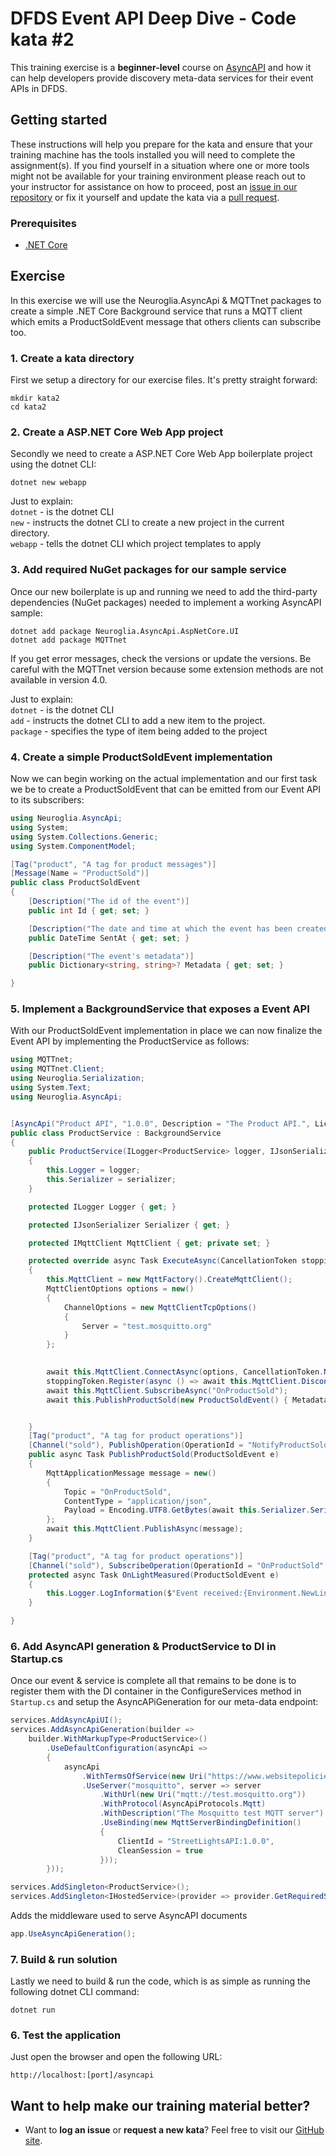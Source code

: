 DFDS Event API Deep Dive - Code kata #2
======================================

This training exercise is a **beginner-level** course on [AsyncAPI](https://www.asyncapi.com/docs/reference/specification/v2.1.0) and how it can help developers provide discovery meta-data services for their event APIs in DFDS. 

## Getting started
These instructions will help you prepare for the kata and ensure that your training machine has the tools installed you will need to complete the assignment(s). If you find yourself in a situation where one or more tools might not be available for your training environment please reach out to your instructor for assistance on how to proceed, post an [issue in our repository](https://github.com/dfds/dojo/issues) or fix it yourself and update the kata via a [pull request](https://github.com/dfds/dojo/pulls).

### Prerequisites
* [.NET Core](https://dotnet.microsoft.com/en-us/download/dotnet/6.0)

## Exercise
In this exercise we will use the Neuroglia.AsyncApi & MQTTnet packages to create a simple .NET Core Background service that runs a MQTT client which emits a ProductSoldEvent message that others clients can subscribe too. 

### 1. Create a kata directory
First we setup a directory for our exercise files. It's pretty straight forward:

```
mkdir kata2
cd kata2
```

### 2. Create a ASP.NET Core Web App project
Secondly we need to create a ASP.NET Core Web App boilerplate project using the dotnet CLI:

```
dotnet new webapp
```

Just to explain: <br/>
`dotnet` - is the dotnet CLI <br/>
`new` - instructs the dotnet CLI to create a new project in the current directory.<br/>
`webapp` - tells the dotnet CLI which project templates to apply


### 3. Add required NuGet packages for our sample service
Once our new boilerplate is up and running we need to add the third-party dependencies (NuGet packages) needed to implement a working AsyncAPI sample:

```
dotnet add package Neuroglia.AsyncApi.AspNetCore.UI
dotnet add package MQTTnet 
```

If you get error messages, check the versions or update the versions. Be careful with the MQTTnet version because some extension methods are not available in version 4.0.

Just to explain: <br/>
`dotnet` - is the dotnet CLI <br/>
`add` - instructs the dotnet CLI to add a new item to the project.<br/>
`package` - specifies the type of item being added to the project


### 4. Create a simple ProductSoldEvent implementation
Now we can begin working on the actual implementation and our first task we be to create a ProductSoldEvent that can be emitted from our Event API to its subscribers:

```c#
using Neuroglia.AsyncApi;
using System;
using System.Collections.Generic;
using System.ComponentModel;

[Tag("product", "A tag for product messages")]
[Message(Name = "ProductSold")]
public class ProductSoldEvent
{
    [Description("The id of the event")]
    public int Id { get; set; }

    [Description("The date and time at which the event has been created")]
    public DateTime SentAt { get; set; }

    [Description("The event's metadata")]
    public Dictionary<string, string>? Metadata { get; set; }

}
```


### 5. Implement a BackgroundService that exposes a Event API
With our ProductSoldEvent implementation in place we can now finalize the Event API by implementing the ProductService as follows:

```c#
using MQTTnet;
using MQTTnet.Client;
using Neuroglia.Serialization;
using System.Text;
using Neuroglia.AsyncApi;


[AsyncApi("Product API", "1.0.0", Description = "The Product API.", LicenseName = "Apache 2.0", LicenseUrl = "https://www.apache.org/licenses/LICENSE-2.0")]
public class ProductService : BackgroundService
{
    public ProductService(ILogger<ProductService> logger, IJsonSerializer serializer)
    {
        this.Logger = logger;
        this.Serializer = serializer;
    }

    protected ILogger Logger { get; }

    protected IJsonSerializer Serializer { get; }

    protected IMqttClient MqttClient { get; private set; }

    protected override async Task ExecuteAsync(CancellationToken stoppingToken)
    {
        this.MqttClient = new MqttFactory().CreateMqttClient();
        MqttClientOptions options = new()
        {
            ChannelOptions = new MqttClientTcpOptions()
            {
                Server = "test.mosquitto.org"
            }
        };

        
        await this.MqttClient.ConnectAsync(options, CancellationToken.None);
        stoppingToken.Register(async () => await this.MqttClient.DisconnectAsync());
        await this.MqttClient.SubscribeAsync("OnProductSold");
        await this.PublishProductSold(new ProductSoldEvent() { Metadata = null, Id = 5, SentAt = DateTime.Now });


    }
    [Tag("product", "A tag for product operations")]
    [Channel("sold"), PublishOperation(OperationId = "NotifyProductSold", Summary = "Notifies remote consumers about product sales")]
    public async Task PublishProductSold(ProductSoldEvent e)
    {
        MqttApplicationMessage message = new()
        {
            Topic = "OnProductSold",
            ContentType = "application/json",
            Payload = Encoding.UTF8.GetBytes(await this.Serializer.SerializeAsync(e))
        };
        await this.MqttClient.PublishAsync(message);
    }

    [Tag("product", "A tag for product operations")]
    [Channel("sold"), SubscribeOperation(OperationId = "OnProductSold", Summary = "Inform about sales params for a particular product")]
    protected async Task OnLightMeasured(ProductSoldEvent e)
    {
        this.Logger.LogInformation($"Event received:{Environment.NewLine}{await this.Serializer.SerializeAsync(e)}");
    }

}
```


### 6. Add AsyncAPI generation & ProductService to DI in Startup.cs
Once our event & service is complete all that remains to be done is to register them with the DI container in the ConfigureServices method in `Startup.cs` and setup the AsyncAPiGeneration for our meta-data endpoint:

```c#
services.AddAsyncApiUI();
services.AddAsyncApiGeneration(builder =>
    builder.WithMarkupType<ProductService>()
        .UseDefaultConfiguration(asyncApi =>
        {
            asyncApi
                .WithTermsOfService(new Uri("https://www.websitepolicies.com/blog/sample-terms-service-template"))
                .UseServer("mosquitto", server => server
                    .WithUrl(new Uri("mqtt://test.mosquitto.org"))
                    .WithProtocol(AsyncApiProtocols.Mqtt)
                    .WithDescription("The Mosquitto test MQTT server")
                    .UseBinding(new MqttServerBindingDefinition()
                    {
                        ClientId = "StreetLightsAPI:1.0.0",
                        CleanSession = true
                    }));
        }));

services.AddSingleton<ProductService>();
services.AddSingleton<IHostedService>(provider => provider.GetRequiredService<ProductService>());
```

Adds the middleware used to serve AsyncAPI documents

```c#
app.UseAsyncApiGeneration();
```


### 7. Build & run solution
Lastly we need to build & run the code, which is as simple as running the following dotnet CLI command:

```
dotnet run
```
### 6. Test the application
Just open the browser and open the following URL: 

```
http://localhost:[port]/asyncapi
```

## Want to help make our training material better?
 * Want to **log an issue** or **request a new kata**? Feel free to visit our [GitHub site](https://github.com/dfds/dojo/issues).
 
